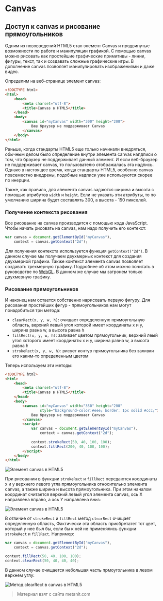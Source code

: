 # Canvas

## Доступ к canvas и рисование прямоугольников

Одним из нововведений HTML5 стал элемент Canvas и продвинутые возможности по работе и манипуляции графикой. С помощью canvas можно рисовать как простейшие графические примитивы - линии, фигуры, текст, так и создавать сложные графические игры. В дополнение canvas позволяет манипулировать изображениями и даже видео.



Определим на веб-странице элемент canvas:

```html
<!DOCTYPE html>
<html>
    <head>
        <meta charset="utf-8">
        <title>Canvas в HTML5</title>
    </head>
    <body>
        <canvas id="myCanvas" width="300" height="200">
            Ваш браузер не поддерживает Canvas
        </canvas>
    </body>
</html>
```

Раньше, когда стандарты HTML5 еще только начинали внедряться, обычным делом было определение внутри элемента canvas напдписи о том, что браузер не поддерживает данный элемент. И если веб-браузер не поддерживает canvas, то пользователю отображалась эта надпись. Однако в настоящее время, когда стандарты HTML5, особенно canvas повсеместно внедрены, подобные надписи уже используются скорее по инерции.

Также, как правило, для элемента canvas задаются ширина и высота с помощью атрибутов `width` и `height`. Если не указать эти атрибуты, то по умолчанию ширина будет составлять 300, а высота - 150 пикселей.

### Получение контекста рисования

Все рисование на canvas производится с помощью кода JavaScript. Чтобы начать рисовать на canvas, нам надо получить его контекст:

```js
var canvas = document.getElementById("myCanvas"), 
    context = canvas.getContext("2d");
```

Для получения контекста используется функция `getContext("2d")`. В данном случае мы получаем двухмерных контекст для создания двухмерной графики. Также контекст элемента canvas позволяет создавать трехмерную графику. Подробнее об этом можно почитать в руководстве по [WebGL](//metanit.com/web/webgl/). В данном же случае мы затронем только двухмерную графику.

### Рисование прямоугольников

И наконец нам остается собственно нарисовать первую фигуру. Для рисования простейших фигур - прямоугольников нам могут понадобиться три метода:
- `clearRect(x, y, w, h)`: очищает определенную прямоугольную область, верхний левый угол которой имеет координаты x и y, 
ширина равна w, а высота равна h
- `fillRect(x, y, w, h)`: заливает цветом прямоугольник, верхний леый угол которого имеет координаты x и y, 
ширина равна w, а высота равна h
- `strokeRect(x, y, w, h)`: рисует контур прямоугольника без заливки его каким-то определенным цветом

Теперь используем эти методы:

```html
<!DOCTYPE html>
<html>
    <head>
        <meta charset="utf-8">
        <title>Canvas в HTML5</title>
    </head>
    <body>
        <canvas id="myCanvas" width="350" height="200" 
                style="background-color:#eee; border: 1px solid #ccc;">
            Ваш браузер не поддерживает Canvas
        </canvas>
        <script>
            var canvas = document.getElementById("myCanvas"), 
                context = canvas.getContext("2d");
                
            context.strokeRect(50, 40, 100, 100);
            context.fillRect(200, 40, 100, 100);
        </script>
    </body>
</html>
```

![Элемент canvas в HTML5](https://metanit.com/web/html5/pics/6.1.png)

При рисовании в функции `strokeRect` и `fillRect` передаются координаты x и y верхнего левого угла прямоугольника относительно элемента canvas, а также ширина и высота прямоугольника. При этом началом координат считается верхний левый угол элемента canvas, ось X направлена вправо, а ось Y направлена вниз:

![Элемент canvas в HTML5](https://metanit.com/web/html5/pics/6.2.png)

В отличие от `strokeRect` и `fillRect` метод `clearRect` очищает определенную область, Фактически эта область приобретатет тот цвет, который у нее был бы, если бы к ней не применялись функции `strokeRect` и `fillRect`. Например:

```js
var canvas = document.getElementById("myCanvas"), 
    context = canvas.getContext("2d");

context.fillRect(50, 40, 100, 100);
context.clearRect(50, 40, 40, 40);
```

В данном случае очищается небольшая часть прмоугольника в левом верхнем углу:

![Метод clearRect в canvas в HTML5](https://metanit.com/web/html5/pics/6.30.png)


> Материал взят с сайта metanit.com